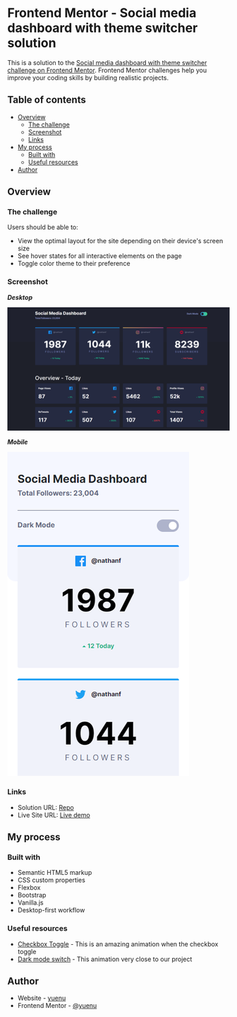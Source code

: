 # Frontend Mentor - Social media dashboard with theme switcher solution

This is a solution to the [Social media dashboard with theme switcher challenge on Frontend Mentor](https://www.frontendmentor.io/challenges/social-media-dashboard-with-theme-switcher-6oY8ozp_H). Frontend Mentor challenges help you improve your coding skills by building realistic projects.

## Table of contents

- [Overview](#overview)
  - [The challenge](#the-challenge)
  - [Screenshot](#screenshot)
  - [Links](#links)
- [My process](#my-process)
  - [Built with](#built-with)
  - [Useful resources](#useful-resources)
- [Author](#author)

## Overview

### The challenge

Users should be able to:

- View the optimal layout for the site depending on their device's screen size
- See hover states for all interactive elements on the page
- Toggle color theme to their preference

### Screenshot

***Desktop***

![screenshot](./images/screenshot.png)

***Mobile***

![screenshot-mobile](./images/screenshot-mobile.png)

### Links

- Solution URL: [Repo](https://github.com/yuenu/layout-practice/tree/main/frontendmentor/website03)
- Live Site URL: [Live demo](https://yuenu.github.io/layout-practice/frontendmentor/website03/)

## My process

### Built with

- Semantic HTML5 markup
- CSS custom properties
- Flexbox
- Bootstrap
- Vanilla.js
- Desktop-first workflow

### Useful resources

- [Checkbox Toggle](https://codepen.io/faria09/pen/mdVjjXL) - This is an amazing animation when the checkbox toggle
- [Dark mode switch](https://codepen.io/saralina/pen/djGBZW) - This animation very close to our project

## Author

- Website - [yuenu](https://yuenu.github.io/profile/)
- Frontend Mentor - [@yuenu](https://www.frontendmentor.io/profile/yuenu)
